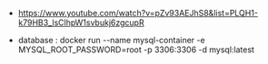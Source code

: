 - https://www.youtube.com/watch?v=pZv93AEJhS8&list=PLQH1-k79HB3_lsClhpW1svbukj6zgcupR

- database : docker run --name mysql-container -e MYSQL_ROOT_PASSWORD=root -p 3306:3306 -d mysql:latest
